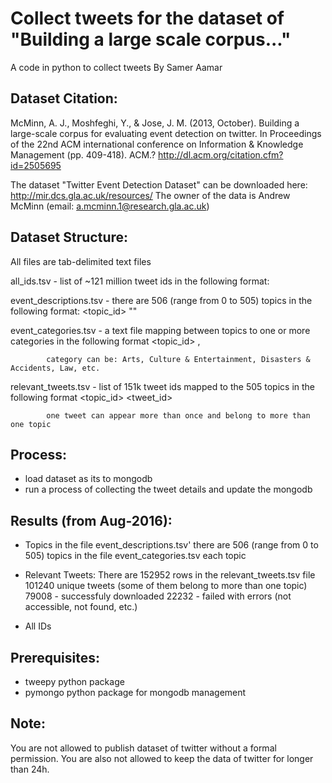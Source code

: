 Collect tweets for the dataset of "Building a large scale corpus..." 
==================================

A code in python to collect tweets 
By Samer Aamar


Dataset Citation:
-----------------
McMinn, A. J., Moshfeghi, Y., & Jose, J. M. (2013, October). Building a large-scale corpus for evaluating event detection on twitter. In Proceedings of the 22nd ACM international conference on Information & Knowledge Management (pp. 409-418). ACM.?
http://dl.acm.org/citation.cfm?id=2505695

The dataset "Twitter Event Detection Dataset" can be downloaded here: http://mir.dcs.gla.ac.uk/resources/ 
The owner of the data is Andrew McMinn (email: a.mcminn.1@research.gla.ac.uk)


Dataset Structure:
------------------
All files are tab-delimited text files

all_ids.tsv - list of ~121 million tweet ids in the following format:
			<user id>	<tweet id>
		
event_descriptions.tsv - there are 506 (range from 0 to 505) topics in the following format:
			<topic_id>	"<topic title>"
			
event_categories.tsv  - a text file mapping between topics to one or more categories in the following format
			<topic_id>	<category1>,<category2>
			
			category can be: Arts, Culture & Entertainment, Disasters & Accidents, Law, etc.

relevant_tweets.tsv - list of 151k tweet ids mapped to the 505 topics in the following format
			<topic_id>	<tweet_id>
			
			one tweet can appear more than once and belong to more than one topic


Process:
----------
* load dataset as its to mongodb
* run a process of collecting the tweet details and update the mongodb 

Results (from Aug-2016):
------------------------
* Topics
	in the file event_descriptions.tsv' there are 506 (range from 0 to 505) topics
	in the file event_categories.tsv each topic  

* Relevant Tweets:
	There are 152952 rows in the relevant_tweets.tsv file
  101240 unique tweets (some of them belong to more than one topic)
		79008 - successfuly downloaded
		22232 - failed with errors (not accessible, not found, etc.)
	

* All IDs

Prerequisites:
--------------
* tweepy python package
* pymongo python package for mongodb management

Note:
-------
You are not allowed to publish dataset of twitter without a formal permission. You are also not allowed to keep the data of twitter for longer than 24h.


